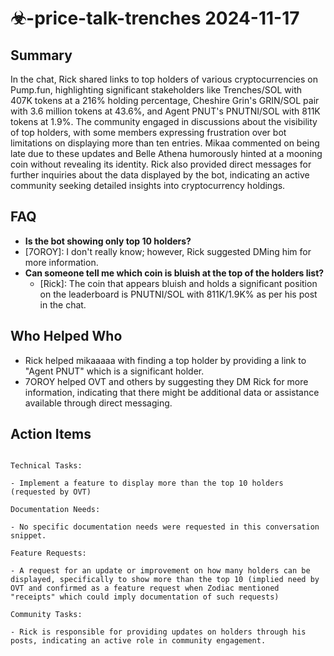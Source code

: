 # ☣-price-talk-trenches 2024-11-17

## Summary
 In the chat, Rick shared links to top holders of various cryptocurrencies on Pump.fun, highlighting significant stakeholders like Trenches/SOL with 407K tokens at a 216% holding percentage, Cheshire Grin's GRIN/SOL pair with 3.6 million tokens at 43.6%, and Agent PNUT's PNUTNI/SOL with 811K tokens at 1.9%. The community engaged in discussions about the visibility of top holders, with some members expressing frustration over bot limitations on displaying more than ten entries. Mikaa commented on being late due to these updates and Belle Athena humorously hinted at a mooning coin without revealing its identity. Rick also provided direct messages for further inquiries about the data displayed by the bot, indicating an active community seeking detailed insights into cryptocurrency holdings.

## FAQ
 - **Is the bot showing only top 10 holders?**
  - [7OROY]: I don't really know; however, Rick suggested DMing him for more information.
- **Can someone tell me which coin is bluish at the top of the holders list?**
  - [Rick]: The coin that appears bluish and holds a significant position on the leaderboard is PNUTNI/SOL with 811K/1.9K% as per his post in the chat.

## Who Helped Who
 - Rick helped mikaaaaa with finding a top holder by providing a link to "Agent PNUT" which is a significant holder.
- 7OROY helped OVT and others by suggesting they DM Rick for more information, indicating that there might be additional data or assistance available through direct messaging.

## Action Items
 ```

Technical Tasks:

- Implement a feature to display more than the top 10 holders (requested by OVT)

Documentation Needs:

- No specific documentation needs were requested in this conversation snippet.

Feature Requests:

- A request for an update or improvement on how many holders can be displayed, specifically to show more than the top 10 (implied need by OVT and confirmed as a feature request when Zodiac mentioned "receipts" which could imply documentation of such requests)

Community Tasks:

- Rick is responsible for providing updates on holders through his posts, indicating an active role in community engagement.

```

